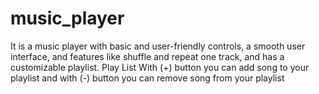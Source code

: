 # music_player
It is a music player with basic and user-friendly controls, a smooth user interface, and features like shuffle and repeat one track, and has a customizable playlist.
Play List 
With (+) button you can add song to your playlist and with (-) button you can remove song from your playlist
